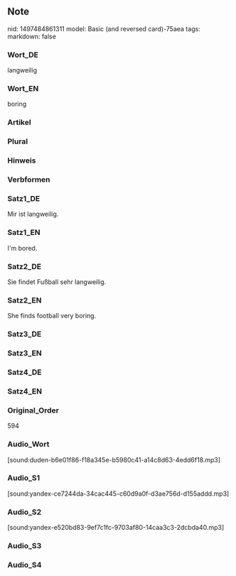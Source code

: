 ## Note
nid: 1497484861311
model: Basic (and reversed card)-75aea
tags: 
markdown: false

### Wort_DE
langweilig

### Wort_EN
boring

### Artikel


### Plural


### Hinweis


### Verbformen


### Satz1_DE
Mir ist langweilig.

### Satz1_EN
I'm bored.

### Satz2_DE
Sie findet Fußball sehr langweilig.

### Satz2_EN
She finds football very boring.

### Satz3_DE


### Satz3_EN


### Satz4_DE


### Satz4_EN


### Original_Order
594

### Audio_Wort
[sound:duden-b6e01f86-f18a345e-b5980c41-a14c8d63-4edd6f18.mp3]

### Audio_S1
[sound:yandex-ce7244da-34cac445-c60d9a0f-d3ae756d-d155addd.mp3]

### Audio_S2
[sound:yandex-e520bd83-9ef7c1fc-9703af80-14caa3c3-2dcbda40.mp3]

### Audio_S3


### Audio_S4

